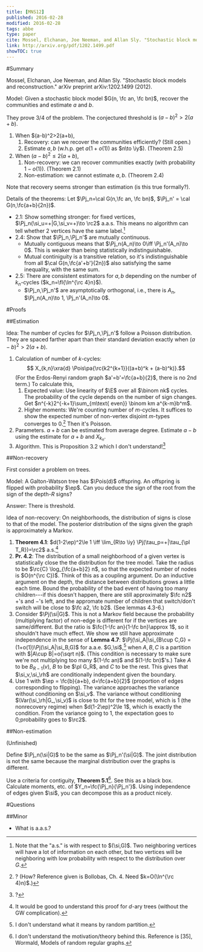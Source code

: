 ```yaml
---
title: [MNS12] 
published: 2016-02-28
modified: 2016-02-28
tags: abbe
type: paper
cite: Mossel, Elchanan, Joe Neeman, and Allan Sly. "Stochastic block models and reconstruction." arXiv preprint arXiv:1202.1499 (2012).
link: http://arxiv.org/pdf/1202.1499.pdf
showTOC: true
---
```


#Summary

Mossel, Elchanan, Joe Neeman, and Allan Sly. "Stochastic block models and reconstruction." arXiv preprint arXiv:1202.1499 (2012).

Model: Given a stochastic block model $G(n, \fc an, \fc bn)$, recover the communities and estimate $a$ and $b$.

They prove 3/4 of the problem. The conjectured threshold is $(a-b)^2>2(a+b)$.

1. When $(a-b)^2>2(a+b),
    1. Recovery: can we recover the communities efficiently? (Still open.)
	2. Estimate $a,b$ (w.h.p. get $a(1+o(1))$ as $n\to \iy$). (Theorem 2.5)
2. When $(a-b)^2\le 2(a+b)$,
    1. Non-recovery: we can recover communities exactly (with probability $1-o(1)$). (Theorem 2.1)
	2. Non-estimation: we cannot estimate $a,b$. (Theorem 2.4)

Note that recovery seems stronger than estimation (is this true formally?).

Details of the theorems: Let $\Pj_n=\cal G(n,\fc an, \fc bn)$, $\Pj_n' = \cal G(n,\fc{a+b}{2n})$.

* 2.1: Show something stronger: for fixed vertices, $\Pj_n(\si_u=+|G,\si_v=+)\to \rc2$ a.a.s. This means no algorithm can tell whether 2 vertices have the same label.[^f1]
* 2.4: Show that $\Pj_n,\Pj_n'$ are mutually continuous.
    * Mutually contiguous means that $\Pj_n(A_n)\to 0\iff \Pj_n'(A_n)\to 0$. This is weaker than being statistically indistinguishable.
	* Mutual continiguity is a transitive relation, so it's indistinguishable from all $\cal G(n,\fc{a'+b'}{2n})$ also satisfying the same inequality, with the same sum.
* 2.5: There are consistent estimators for $a,b$ depending on the number of $k_n$-cycles ($k_n=\fl{\ln^{\rc 4}n}$).
    * $\Pj_n,\Pj_n'$ are asymptotically orthogonal, i.e., there is $A_n$, $\Pj_n(A_n)\to 1, \Pj_n'(A_n)\to 0$.

[^f1]: Note that the "a.s." is with respect to $(\si,G)$. Two neighboring vertices will have a lot of information on each other, but two vertices will be neighboring with low probability with respect to the distribution over $G$.

#Proofs

##Estimation

Idea: The number of cycles for $\Pj_n,\Pj_n'$ follow a Poisson distribution. They are spaced farther apart than their standard deviation exactly when $(a-b)^2>2(a+b)$.

1.  Calculation of number of $k$-cycles:
    $$ X_{k,n}\xra{d} \Pois\pa{\rc{k2^{k+1}}((a+b)^k + (a-b)^k)}.$$
	(For the Erdos-Renyi random graph $a'=b'=\fc{a+b}{2}$, there is no 2nd term.)
	To calculate this,
	1.  Expected value: Use linearity of $\E$ over all $\binom nk$ cycles. The probability of the cycle depends on the number of sign changes. Get $n^{-k}2^{-k+1}\sum_{m\text{ even}} \binom km a^{k-m}b^m$.
	2.  Higher moments: We're counting number of $m$-cycles. It suffices to show the expected number of non-vertex disjoint $m$-types converges to 0.[^q1] Then it's Poisson.
2.  Parameters. $a+b$ can be estimated from average degree. Estimate $a-b$ using the estimate for $a+b$ and $X_{k_n}$.
3.  Algorithm. This is Proposition 3.2 which I don't understand![^q2]

[^q1]: ? (How? Reference given is Bollobas, Ch. 4. Need $k=O(\ln^{\rc 4}n)$.)
[^q2]: ?

##Non-recovery

First consider a problem on trees.

Model: A Galton-Watson tree has $\Pois(d)$ offspring. An offspring is flipped with probability $\ep$. Can you deduce the sign of the root from the sign of the depth-$R$ signs?

Answer: There is threshold.

Idea of non-recovery: On neighborhoods, the distribution of signs is close to that of the model. The posterior distribution of the signs given the graph is approximately a Markov.

1.  **Theorem 4.1**: $d(1-2\ep)^2\le 1 \iff \lim_{R\to \iy} \Pj(\tau_p=+|\tau_{\pl T_R})=\rc2$ a.s.[^q3]
2.  **Pr. 4.2**: The distribution of a small neighborhood of a given vertex is statistically close the the distribution for the tree model. Take the radius to be $\rc{C} \log_{\fc{a+b}2} n$, so that the expected number of nodes is $O(n^{\rc C})$. Think of this as a coupling argument. Do an inductive argument on the depth, the distance between distributions grows a little each time. Bound the probability of the bad event of having too many children---if this doesn't happen, there are still approximately $\fc n2$ $+$'s and $-$'s left, and the appromate number of children that switch/don't switch will be close to $\fc a2, \fc b2$. (See lemmas 4.3-6.)
3.  Consider $\Pj(\si|G)$. This is not a Markov field because the probability (multiplying factor) of non-edge is different for if the vertices are same/different. But the ratio is $\fc{1-\fc an}{1-\fc bn}\approx 1$, so it shouldn't have much effect. We show we still have approximate independence in the sense of **Lemma 4.7**: $\Pj(\si_A|\si_{B\cup C,G} = (1+o(1))\Pj(\si_A|\si_B,G)$ for a.a.e. $G,\si$,[^q4] when $A,B,C$ is a partition with $|A\cup B|=o(\sqrt n)$. (This condition is necessary to make sure we're not multiplying too many $(1-\fc an)$ and $(1-\fc bn)$'s.) Take $A$ to be $B_{R-1}(v)$, $B$ to be $\pl G_R$, and $C$ to be the rest. This gives that $\si_v,\si_\rh$ are conditionally independent given the boundary.
4.  Use 1 with $\ep = \fc{b}{a+b}, d=\fc{a+b}{2}$ (proportion of edges corresponding to flipping). The variance approaches the variance without conditioning on $\si_v$. The variance without conditioning $\Var(\si_\rh|G_,\si_v)$ is close to tht for the tree model, which is 1 (the nonrecovery regime) when $d(1-2\ep)^2\le 1$, which is exactly the condition. From the variance going to 1, the expectation goes to 0;probability goes to $\rc2$.

[^q3]: It would be good to understand this proof for $d$-ary trees (without the GW complication).
[^q4]: I don't understand what it means by random partition.

##Non-estimation

(Unfinished)

Define $\Pj_n(\si|G)$ to be the same as $\Pj_n'(\si|G)$. The joint distribution is not the same because the marginal distribution over the graphs is different.

Use a criteria for contiguity, **Theorem 5.1**[^q5]. See this as a black box. Calculate moments, etc. of $Y_n=\fc{\Pj_n}{\Pj_n'}$. Using independence of edges given $\si$, you can decompose this as a product nicely.

[^q5]: I don't understand the motivation/theory behind this. Reference is [35], Wormald, Models of random regular graphs.

#Questions

##Minor

* What is a.a.s.?


